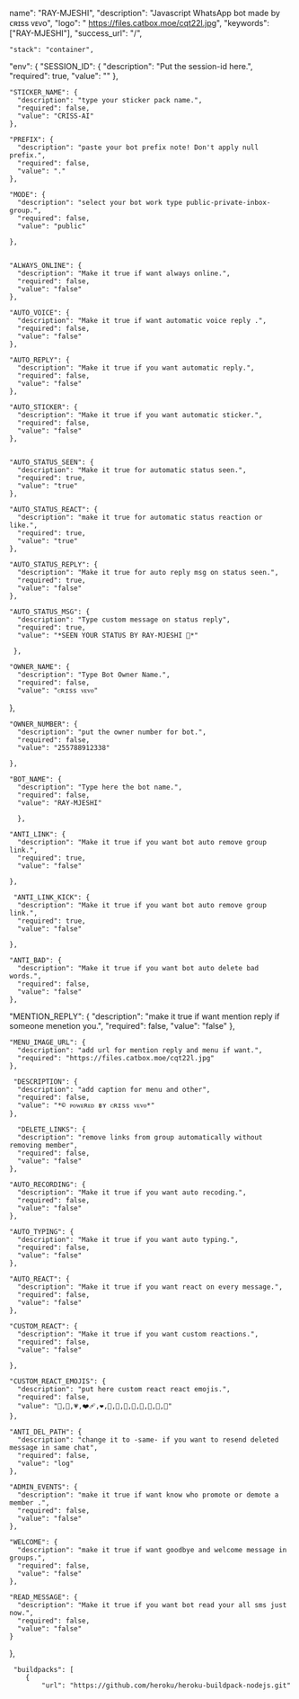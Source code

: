 
name": "RAY-MJESHI",
  "description": "Javascript WhatsApp bot made by ᴄʀɪss ᴠᴇᴠᴏ",
  "logo": " https://files.catbox.moe/cqt22l.jpg",
  "keywords": ["RAY-MJESHI"],
  "success_url": "/",

    "stack": "container",
  "env": {
    "SESSION_ID": {
      "description": "Put the session-id here.",
      "required": true,
      "value": ""
    },  
    
    "STICKER_NAME": {
      "description": "type your sticker pack name.",
      "required": false,
      "value": "CRISS-AI"
    }, 
      
    "PREFIX": {
      "description": "paste your bot prefix note! Don't apply null prefix.",
      "required": false,
      "value": "."
    },
    
    "MODE": {
      "description": "select your bot work type public-private-inbox-group.",
      "required": false,
      "value": "public"
      
    },
    
    
    "ALWAYS_ONLINE": {
      "description": "Make it true if want always online.",
      "required": false,
      "value": "false"  
    },    
  
    "AUTO_VOICE": {
      "description": "Make it true if want automatic voice reply .",
      "required": false,
      "value": "false"
    }, 

    "AUTO_REPLY": {
      "description": "Make it true if you want automatic reply.",
      "required": false,
      "value": "false"
    }, 

    "AUTO_STICKER": {
      "description": "Make it true if you want automatic sticker.",
      "required": false,
      "value": "false"
    }, 


    "AUTO_STATUS_SEEN": {
      "description": "Make it true for automatic status seen.",
      "required": true,
      "value": "true"
    }, 

    "AUTO_STATUS_REACT": {
      "description": "make it true for automatic status reaction or like.",
      "required": true,
      "value": "true"
    }, 

    "AUTO_STATUS_REPLY": {
      "description": "Make it true for auto reply msg on status seen.",
      "required": true,
      "value": "false"
    }, 

    "AUTO_STATUS_MSG": {
      "description": "Type custom message on status reply",
      "required": true,
      "value": "*SEEN YOUR STATUS BY RAY-MJESHI 🖤*"
   
     }, 
    
    "OWNER_NAME": {
      "description": "Type Bot Owner Name.",
      "required": false,
      "value": "ᴄʀɪss ᴠᴇᴠᴏ"
}, 

    "OWNER_NUMBER": {
      "description": "put the owner number for bot.",
      "required": false,
      "value": "255788912338"

    }, 

    "BOT_NAME": {
      "description": "Type here the bot name.",
      "required": false,
      "value": "RAY-MJESHI"

      }, 

    "ANTI_LINK": {
      "description": "Make it true if you want bot auto remove group link.",
      "required": true,
      "value": "false"
      
    },

     "ANTI_LINK_KICK": {
      "description": "Make it true if you want bot auto remove group link.",
      "required": true,
      "value": "false"
      
    },
    
    "ANTI_BAD": {
      "description": "Make it true if you want bot auto delete bad words.",
      "required": false,
      "value": "false"
    },

   "MENTION_REPLY": {
      "description": "make it true if want mention reply if someone menetion you.",
      "required": false,
      "value": "false"
    },
    
    "MENU_IMAGE_URL": {
      "description": "add url for mention reply and menu if want.",
      "required": "https://files.catbox.moe/cqt22l.jpg"
    },
    
     "DESCRIPTION": {
      "description": "add caption for menu and other",
      "required": false,
      "value": "*© ᴘᴏᴡᴇʀᴇᴅ ʙʏ ᴄʀɪss ᴠᴇᴠᴏ*"
    },

      "DELETE_LINKS": {
      "description": "remove links from group automatically without removing member",
      "required": false,
      "value": "false"
    },
    
    "AUTO_RECORDING": {
      "description": "Make it true if you want auto recoding.",
      "required": false,
      "value": "false"
    },

    "AUTO_TYPING": {
      "description": "Make it true if you want auto typing.",
      "required": false,
      "value": "false"
    },

    "AUTO_REACT": {
      "description": "Make it true if you want react on every message.",
      "required": false,
      "value": "false"
    },
    
    "CUSTOM_REACT": {
      "description": "Make it true if you want custom reactions.",
      "required": false,
      "value": "false"
      
    }, 
    
    "CUSTOM_REACT_EMOJIS": {
      "description": "put here custom react react emojis.",
      "required": false,
      "value": "💝,💖,💗,❤️‍🩹,❤️,🧡,💛,💚,💙,💜,🤎,🖤,🤍"
    }, 
    
    "ANTI_DEL_PATH": {
      "description": "change it to -same- if you want to resend deleted message in same chat",
      "required": false,
      "value": "log"
    }, 

    "ADMIN_EVENTS": {
      "description": "make it true if want know who promote or demote a member .",
      "required": false,
      "value": "false"
    },

    "WELCOME": {
      "description": "make it true if want goodbye and welcome message in groups.",
      "required": false,
      "value": "false"
    },

    "READ_MESSAGE": {
      "description": "Make it true if you want bot read your all sms just now.",
      "required": false,
      "value": "false"
    }

},

     "buildpacks": [
        {
            "url": "https://github.com/heroku/heroku-buildpack-nodejs.git"
        
